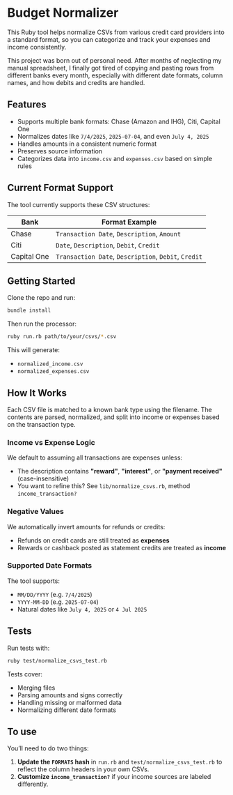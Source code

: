 # Budget Normalizer

This Ruby tool helps normalize CSVs from various credit card providers into a standard format, so you can categorize and track your expenses and income consistently.

This project was born out of personal need. After months of neglecting my manual spreadsheet, I finally got tired of copying and pasting rows from different banks every month, especially with different date formats, column names, and how debits and credits are handled.

## Features

- Supports multiple bank formats: Chase (Amazon and IHG), Citi, Capital One
- Normalizes dates like `7/4/2025`, `2025-07-04`, and even `July 4, 2025`
- Handles amounts in a consistent numeric format
- Preserves source information
- Categorizes data into `income.csv` and `expenses.csv` based on simple rules

## Current Format Support

The tool currently supports these CSV structures:

| Bank        | Format Example                                      |
|-------------|-----------------------------------------------------|
| Chase       | `Transaction Date`, `Description`, `Amount`        |
| Citi        | `Date`, `Description`, `Debit`, `Credit`           |
| Capital One | `Transaction Date`, `Description`, `Debit`, `Credit` |

## Getting Started

Clone the repo and run:

```bash
bundle install
```

Then run the processor:

```bash
ruby run.rb path/to/your/csvs/*.csv
```

This will generate:

- `normalized_income.csv`
- `normalized_expenses.csv`

## How It Works

Each CSV file is matched to a known bank type using the filename. The contents are parsed, normalized, and split into income or expenses based on the transaction type.

### Income vs Expense Logic

We default to assuming all transactions are expenses unless:

- The description contains **"reward"**, **"interest"**, or **"payment received"** (case-insensitive)
- You want to refine this? See `lib/normalize_csvs.rb`, method `income_transaction?`

### Negative Values

We automatically invert amounts for refunds or credits:
- Refunds on credit cards are still treated as **expenses**
- Rewards or cashback posted as statement credits are treated as **income**

### Supported Date Formats

The tool supports:
- `MM/DD/YYYY` (e.g. `7/4/2025`)
- `YYYY-MM-DD` (e.g. `2025-07-04`)
- Natural dates like `July 4, 2025` or `4 Jul 2025`

## Tests

Run tests with:

```bash
ruby test/normalize_csvs_test.rb
```

Tests cover:
- Merging files
- Parsing amounts and signs correctly
- Handling missing or malformed data
- Normalizing different date formats

## To use

You’ll need to do two things:

1. **Update the `FORMATS` hash** in `run.rb` and `test/normalize_csvs_test.rb` to reflect the column headers in your own CSVs.
2. **Customize `income_transaction?`** if your income sources are labeled differently.
